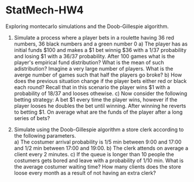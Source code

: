 # StatMech-HW4

Exploring montecarlo simulations and the Doob-Gillespie algorithm.

1. Simulate a process where a player bets in a roulette having 36 red numbers, 36 black numbers and a green number 0
  a) The player has as initial funds $100 and makes a $1 bet winnig $36 with a 1/37 probability and losing $1 with a 36/37 probability.       After 100 games what is the player's empirical fund distribution? What is the mean of such adistribution? Imagine a very large number of   players. What is the averge number of games such that half the players go broke?
  b) How does the previous situation change if the player bets either red or black each round? Recall that in this scenario the player wins   $1 with a probability of 18/37 and looses othewise.
  c) Now consider the following betting strategy: A bet $1 every time the player wins, however if the player looses he doubles the bet
  until winning. After winning he reverts to betting $1. On average what are the funds of the player after a long series of bets?

2. Simulate using the Doob-Gillespie algorithm a store clerk according to the following parameters. \
  a) The costumer arrival probability is 1/5 min between 9:00 and 17:00 and 1/2 min between 17:00 and 19:00.
  b) The clerk attends on average a client every 2 minutes.
  c) If the queue is longer than 10 people the costumers gets bored and leave with a probability of 1/10 min.
  What is the average costumer waiting time?
  How many clients does the store loose every month as a result of not having an extra clerk?
